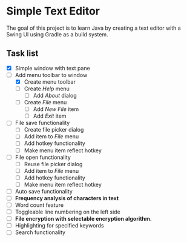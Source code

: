 # Simple Text Editor

The goal of this project is to learn Java by creating a text editor with a Swing UI using Gradle as a build system.

## Task list

- [x] Simple window with text pane
- [ ] Add menu toolbar to window
    - [x] Create menu toolbar
    - [ ] Create *Help* menu
        - [ ] Add *About* dialog
    - [ ] Create *File* menu
        - [ ] Add *New File* item
        - [ ] Add *Exit* item
- [ ] File save functionality
    - [ ] Create file picker dialog
    - [ ] Add item to *File* menu
    - [ ] Add hotkey functionality
    - [ ] Make menu item reflect hotkey
- [ ] File open functionality
    - [ ] Reuse file picker dialog
    - [ ] Add item to *File* menu
    - [ ] Add hotkey functionality
    - [ ] Make menu item reflect hotkey
- [ ] Auto save functionality
- [ ] **Frequency analysis of characters in text**
- [ ] Word count feature
- [ ] Toggleable line numbering on the left side
- [ ] **File encryption with selectable encryption algorithm.**
- [ ] Highlighting for specified keywords
- [ ] Search functionality
